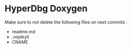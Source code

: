 # HyperDbg Doxygen

Make sure to not delete the following files on next commits :
- readme.md
- .nojekyll
- CNAME
